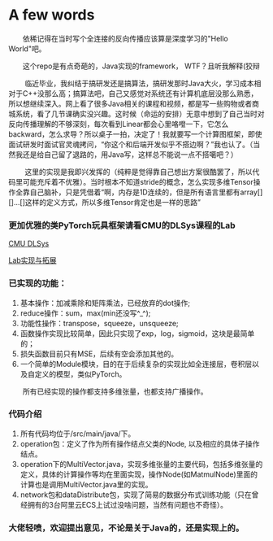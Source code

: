 # A few words
&emsp;&emsp;依稀记得在当时写个全连接的反向传播应该算是深度学习的"Hello World"吧。 

&emsp;&emsp;这个repo是有点奇葩的，Java实现的framework， WTF？且听我解释(狡辩

&emsp;&emsp; 临近毕业，我纠结于搞研发还是搞算法，搞研发那时Java大火，学习成本相对于C++没那么高；搞算法吧，自己又感觉对系统还有计算机底层没那么熟悉，所以想继续深入。网上看了很多Java相关的课程和视频，都是写一些购物或者商城系统，看了几节课确实没兴趣。这时候（命运的安排）无意中想到了自己当时对反向传播理解的不够深刻，每次看到Linear都会心里咯噔一下，它怎么backward，怎么求导？所以桌子一拍，决定了！我就要写一个计算图框架，即使面试研发时面试官灵魂拷问，“你这个和后端开发似乎不搭边啊？”我也认了。（当然我还是给自己留了退路的，用Java写，这样总不能说一点不搭噶吧？）

&emsp;&emsp; 这里的实现是我即兴发挥的（纯粹是觉得靠自己想出方案很酷罢了，所以代码里可能充斥着不优雅）。当时根本不知道stride的概念，怎么实现多维Tensor操作全靠自己脑补，只是凭借着“啊，内存是1D连续的，但是所有语言里都有array[][]...[]这样的定义方式，所以多维Tensor肯定也是一样的思路”

### 更加优雅的类PyTorch玩具框架请看CMU的DLSys课程的Lab
[CMU DLSys](https://dlsyscourse.org/assignments/)

[Lab实现与拓展](https://github.com/JZ-cs/DLSys/tree/main)

### 已实现的功能：
1. 基本操作：加减乘除和矩阵乘法，已经放弃的dot操作;
2. reduce操作：sum，max(min还没写^_^);
3. 功能性操作：transpose，squeeze，unsqueeze;
4. 函数操作实现比较简单，因此只实现了exp，log，sigmoid，这块是最简单的；
5. 损失函数目前只有MSE，后续有空会添加其他的。
6. 一个简单的Module模块，目的在于后续复杂的实现比如全连接层，卷积层以及自定义的模型，类似PyTorch。

&emsp;&emsp;所有已经实现的操作都支持多维张量，也都支持广播操作。

### 代码介绍
1.  所有代码均位于/src/main/java/下。
2.  operation包：定义了作为所有操作结点父类的Node, 以及相应的具体子操作结点。
3.  operation下的MultiVector.java，实现多维张量的主要代码，包括多维张量的定义，具体的计算操作等均在里面实现，操作Node(如MatmulNode)里面的计算也是调用MultiVector.java里的实现。
4.  network包和dataDistribute包，实现了简易的数据分布式训练功能（只在曾经拥有的3台阿里云ECS上试过没啥问题，当然有问题也不奇怪）。


### 大佬轻喷，欢迎提出意见，不论是关于Java的，还是实现上的。
